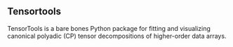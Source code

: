 Tensortools
-----------

TensorTools is a bare bones Python package for fitting and visualizing canonical polyadic (CP) tensor decompositions of higher-order data arrays.

